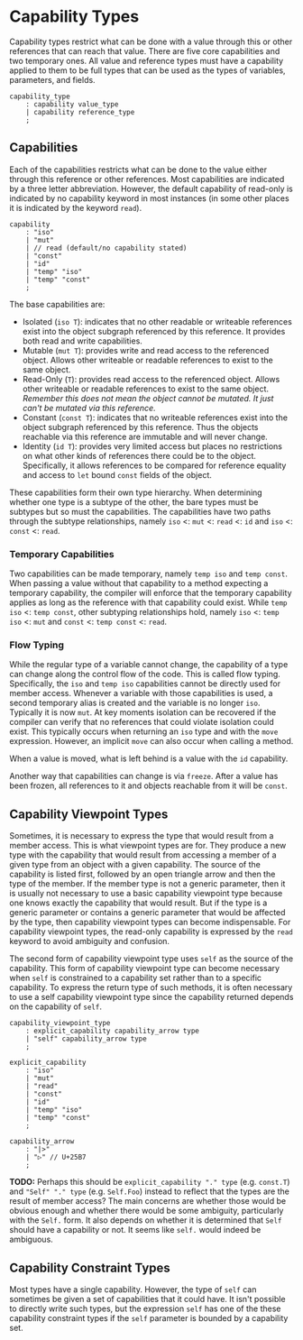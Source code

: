 # Capability Types

Capability types restrict what can be done with a value through this or other references that can
reach that value. There are five core capabilities and two temporary ones. All value and reference
types must have a capability applied to them to be full types that can be used as the types of
variables, parameters, and fields.

```grammar
capability_type
    : capability value_type
    | capability reference_type
    ;
```

## Capabilities

Each of the capabilities restricts what can be done to the value either through this reference or
other references. Most capabilities are indicated by a three letter abbreviation. However, the
default capability of read-only is indicated by no capability keyword in most instances (in some
other places it is indicated by the keyword `read`).

```grammar
capability
    : "iso"
    | "mut"
    | // read (default/no capability stated)
    | "const"
    | "id"
    | "temp" "iso"
    | "temp" "const"
    ;
```

The base capabilities are:

* Isolated (`iso T`): indicates that no other readable or writeable references exist into the object
  subgraph referenced by this reference. It provides both read and write capabilities.
* Mutable (`mut T`): provides write and read access to the referenced object. Allows other writeable
  or readable references to exist to the same object.
* Read-Only (`T`): provides read access to the referenced object. Allows other writeable or readable
  references to exist to the same object. *Remember this does not mean the object cannot be mutated.
  It just can't be mutated via this reference.*
* Constant (`const T`): indicates that no writeable references exist into the object subgraph
  referenced by this reference. Thus the objects reachable via this reference are immutable and will
  never change.
* Identity (`id T`): provides very limited access but places no restrictions on what other kinds of
  references there could be to the object. Specifically, it allows references to be compared for
  reference equality and access to `let` bound `const` fields of the object.

These capabilities form their own type hierarchy. When determining whether one type is a subtype of
the other, the bare types must be subtypes but so must the capabilities. The capabilities have two
paths through the subtype relationships, namely `iso` <: `mut` <: `read` <: `id` and `iso` <:
`const` <: `read`.

### Temporary Capabilities

Two capabilities can be made temporary, namely `temp iso` and `temp const`. When passing a value
without that capability to a method expecting a temporary capability, the compiler will enforce that
the temporary capability applies as long as the reference with that capability could exist. While
`temp iso` <: `temp const`, other subtyping relationships hold, namely `iso` <: `temp iso` <: `mut`
and `const` <: `temp const` <: `read`.

### Flow Typing

While the regular type of a variable cannot change, the capability of a type can change along the
control flow of the code. This is called flow typing. Specifically, the `iso` and `temp iso`
capabilities cannot be directly used for member access. Whenever a variable with those capabilities
is used, a second temporary alias is created and the variable is no longer `iso`. Typically it is
now `mut`. At key moments isolation can be recovered if the compiler can verify that no references
that could violate isolation could exist. This typically occurs when returning an `iso` type and
with the `move` expression. However, an implicit `move` can also occur when calling a method.

When a value is moved, what is left behind is a value with the `id` capability.

Another way that capabilities can change is via `freeze`. After a value has been frozen, all
references to it and objects reachable from it will be `const`.

## Capability Viewpoint Types

Sometimes, it is necessary to express the type that would result from a member access. This is what
viewpoint types are for. They produce a new type with the capability that would result from
accessing a member of a given type from an object with a given capability. The source of the
capability is listed first, followed by an open triangle arrow and then the type of the member. If
the member type is not a generic parameter, then it is usually not necessary to use a basic
capability viewpoint type because one knows exactly the capability that would result. But if the
type is a generic parameter or contains a generic parameter that would be affected by the type, then
capability viewpoint types can become indispensable. For capability viewpoint types, the read-only
capability is expressed by the `read` keyword to avoid ambiguity and confusion.

The second form of capability viewpoint type uses `self` as the source of the capability. This form
of capability viewpoint type can become necessary when `self` is constrained to a capability set
rather than to a specific capability. To express the return type of such methods, it is often
necessary to use a self capability viewpoint type since the capability returned depends on the
capability of `self`.

```grammar
capability_viewpoint_type
    : explicit_capability capability_arrow type
    | "self" capability_arrow type
    ;

explicit_capability
    : "iso"
    | "mut"
    | "read"
    | "const"
    | "id"
    | "temp" "iso"
    | "temp" "const"
    ;

capability_arrow
    : "|>"
    | "▷" // U+25B7
    ;
```

**TODO:** Perhaps this should be `explicit_capability "." type` (e.g. `const.T`) and `"Self" "."
type` (e.g. `Self.Foo`) instead to reflect that the types are the result of member access? The main
concerns are whether those would be obvious enough and whether there would be some ambiguity,
particularly with the `Self.` form. It also depends on whether it is determined that `Self` should
have a capability or not. It seems like `self.` would indeed be ambiguous.

## Capability Constraint Types

Most types have a single capability. However, the type of `self` can sometimes be given a set of
capabilities that it could have. It isn't possible to directly write such types, but the expression
`self` has one of the these capability constraint types if the `self` parameter is bounded by a
capability set.
